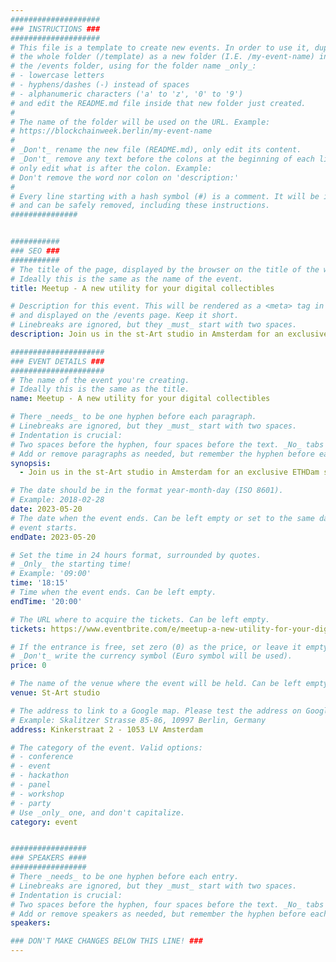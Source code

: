 ```yaml
---
####################
### INSTRUCTIONS ###
####################
# This file is a template to create new events. In order to use it, duplicate
# the whole folder (/template) as a new folder (I.E. /my-event-name) inside of
# the /events folder, using for the folder name _only_:
# - lowercase letters
# - hyphens/dashes (-) instead of spaces
# - alphanumeric characters ('a' to 'z', '0' to '9')
# and edit the README.md file inside that new folder just created.
#
# The name of the folder will be used on the URL. Example:
# https://blockchainweek.berlin/my-event-name
#
# _Don't_ rename the new file (README.md), only edit its content.
# _Don't_ remove any text before the colons at the beginning of each line,
# only edit what is after the colon. Example:
# Don't remove the word nor colon on 'description:'
#
# Every line starting with a hash symbol (#) is a comment. It will be ignored
# and can be safely removed, including these instructions.
###############


###########
### SEO ###
###########
# The title of the page, displayed by the browser on the title of the window.
# Ideally this is the same as the name of the event.
title: Meetup - A new utility for your digital collectibles

# Description for this event. This will be rendered as a <meta> tag in the HTML,
# and displayed on the /events page. Keep it short.
# Linebreaks are ignored, but they _must_ start with two spaces.
description: Join us in the st-Art studio in Amsterdam for an exclusive ETHDam side event dedicated to digital art and collectibles enthusiasts.

#####################
### EVENT DETAILS ###
#####################
# The name of the event you're creating.
# Ideally this is the same as the title.
name: Meetup - A new utility for your digital collectibles

# There _needs_ to be one hyphen before each paragraph.
# Linebreaks are ignored, but they _must_ start with two spaces.
# Indentation is crucial:
# Two spaces before the hyphen, four spaces before the text. _No_ tabs allowed.
# Add or remove paragraphs as needed, but remember the hyphen before each entry.
synopsis:
  - Join us in the st-Art studio in Amsterdam for an exclusive ETHDam side event dedicated to digital art and collectibles enthusiasts. Criptorefills, in the st-Art studio, proposes an amazing event dedicated to all the members, with lovely surprises and amazing art displayed by st-Art artists. Don't miss this unique opportunity to be a part of the vibrant digital art scene in Amsterdam. Reserve your spot today! Special Gift - All participants will receive a special gift from Cryptorefills; find out everything about it at the launch of Atomicrails!

# The date should be in the format year-month-day (ISO 8601).
# Example: 2018-02-28
date: 2023-05-20
# The date when the event ends. Can be left empty or set to the same day the
# event starts.
endDate: 2023-05-20

# Set the time in 24 hours format, surrounded by quotes.
# _Only_ the starting time!
# Example: '09:00'
time: '18:15'
# Time when the event ends. Can be left empty.
endTime: '20:00'

# The URL where to acquire the tickets. Can be left empty.
tickets: https://www.eventbrite.com/e/meetup-a-new-utility-for-your-digital-collectibles-tickets-626088005077

# If the entrance is free, set zero (0) as the price, or leave it empty.
# _Don't_ write the currency symbol (Euro symbol will be used).
price: 0

# The name of the venue where the event will be held. Can be left empty.
venue: St-Art studio

# The address to link to a Google map. Please test the address on Google Maps.
# Example: Skalitzer Strasse 85-86, 10997 Berlin, Germany
address: Kinkerstraat 2 - 1053 LV Amsterdam

# The category of the event. Valid options:
# - conference
# - event
# - hackathon
# - panel
# - workshop
# - party
# Use _only_ one, and don't capitalize.
category: event


#################
### SPEAKERS ####
#################
# There _needs_ to be one hyphen before each entry.
# Linebreaks are ignored, but they _must_ start with two spaces.
# Indentation is crucial:
# Two spaces before the hyphen, four spaces before the text. _No_ tabs allowed.
# Add or remove speakers as needed, but remember the hyphen before each entry.
speakers:

### DON'T MAKE CHANGES BELOW THIS LINE! ###
---
```


<!-- ### DON'T MAKE CHANGES BELOW THIS LINE! ### -->

<Event-Content/>
